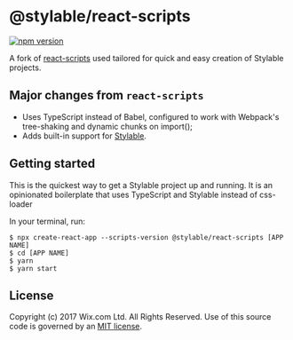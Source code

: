 # @stylable/react-scripts

[![npm version](https://img.shields.io/npm/v/@stylable/react-scripts.svg)](https://www.npmjs.com/package/@stylable/react-scripts)

A fork of [react-scripts](https://github.com/facebook/create-react-app/tree/next/packages/react-scripts) used tailored for quick and easy creation of Stylable projects.

## Major changes from `react-scripts`
- Uses TypeScript instead of Babel, configured to work with Webpack's tree-shaking and dynamic chunks on import();
- Adds built-in support for [Stylable](http://stylable.io/).

## Getting started

This is the quickest way to get a Stylable project up and running. It is an opinionated boilerplate that uses TypeScript and Stylable instead of css-loader

In your terminal, run:
```
$ npx create-react-app --scripts-version @stylable/react-scripts [APP NAME]
$ cd [APP NAME]
$ yarn
$ yarn start
```

## License

Copyright (c) 2017 Wix.com Ltd. All Rights Reserved. Use of this source code is governed by an [MIT license](./LICENSE).
